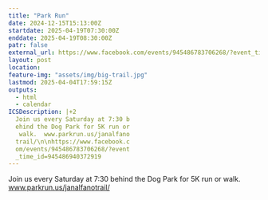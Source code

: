 ```yaml
---
title: "Park Run"
date: 2024-12-15T15:13:00Z
startdate: 2025-04-19T07:30:00Z
enddate: 2025-04-19T08:30:00Z
patr: false
external_url: https://www.facebook.com/events/945486783706268/?event_time_id=945486940372919
layout: post
location: 
feature-img: "assets/img/big-trail.jpg"
lastmod: 2025-04-04T17:59:15Z
outputs:
  - html
  - calendar
ICSDescription: |+2
  Join us every Saturday at 7:30 b  ehind the Dog Park for 5K run or   walk.  www.parkrun.us/janalfano  trail/\n\nhttps://www.facebook.c  om/events/945486783706268/?event  _time_id=945486940372919
---
```


Join us every Saturday at 7&#58;30 behind the Dog Park for 5K run or walk.  www.parkrun.us/janalfanotrail/<br>
  <br>
  
